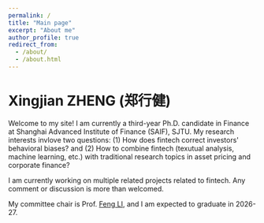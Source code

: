 ```yaml
---
permalink: /
title: "Main page"
excerpt: "About me"
author_profile: true
redirect_from: 
  - /about/
  - /about.html
---
```


Xingjian ZHENG (郑行健)
======

Welcome to my site! I am currently a third-year Ph.D. candidate in Finance at Shanghai Advanced Institute of Finance (SAIF), SJTU. My research interests invlove two questions: (1) How does fintech correct investors' behavioral biases? and (2) How to combine fintech (texutual analysis, machine learning, etc.) with traditional research topics in asset pricing and corporate finance? 

I am currently working on multiple related projects related to fintech. Any comment or discussion is more than welcomed. 

My committee chair is Prof. [Feng LI](https://en.saif.sjtu.edu.cn/faculty-research/li-feng), and I am expected to graduate in 2026-27. 
